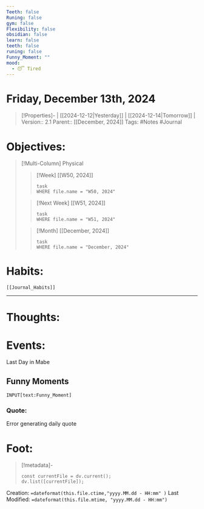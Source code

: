 ```yaml
---
Teeth: false
Runing: false
gym: false
Flexibility: false
obsidian: false
learn: false
teeth: false
runing: false
Funny_Moment: ""
mood:
  - 😴 Tired
---
```

# Friday, December 13th, 2024
>[!Properties]- | [[2024-12-12|Yesterday]] | [[2024-12-14|Tomorrow]] |
>Version:: 2.1
>Parent:: [[December, 2024]]
>Tags: #Notes #Journal 

# Objectives:
>[!Multi-Column] Physical
>>[!Week] [[W50, 2024]]
>>```dataview
>>task
>>WHERE file.name = "W50, 2024"
>>```
>
>>[!Next Week] [[W51, 2024]]
>>```dataview
>>task
>>WHERE file.name = "W51, 2024"
>>```
>
>>[!Month] [[December, 2024]]
>>```dataview
>>task
>>WHERE file.name = "December, 2024"
>>```
>
# Habits:
```meta-bind-embed
[[Journal_Habits]]
```
***
# Thoughts:


# Events:
Last Day in Mabe 
## Funny Moments 
`INPUT[text:Funny_Moment]`


### Quote:
Error generating daily quote

# Foot:

>[!metadata]-
>```dataviewjs
>const currentFile = dv.current();
>dv.list([currentFile]);
>```

Creation:          `=dateformat(this.file.ctime,"yyyy.MM.dd - HH:mm" )`
Last Modified:  `=dateformat(this.file.mtime, "yyyy.MM.dd - HH:mm")`

